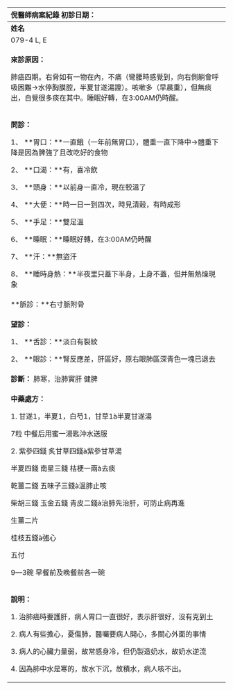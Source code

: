 ﻿|**倪醫師病案紀錄**     初診日期：|
| :- |
|**姓名**|**性別：**|**年齡及體型**|**來診日期：**|
|079-4 L, E|Female|66歲    中等|2008/04/23|
|<p>**來診原因：**</p><p>肺癌四期。右脅如有一物在內，不痛（彎腰時感覺到，向右側躺會呼吸困難->水停胸膜腔，半夏甘遂湯證）。咳嗽多（早晨重），但無痰出，自覺很多痰在其中。睡眠好轉，在3:00AM仍時醒。</p>|
|<p>**問診：**</p><p>1、 **胃口：**一直餓（一年前無胃口），體重一直下降中->體重下降是因為脾強了且改吃好的食物</p><p>2、 **口渴：**有，喜冷飲</p><p>3、 **頭身：**以前身一直冷，現在較溫了</p><p>4、 **大便：**時一日一到四次，時見清榖，有時成形</p><p>5、 **手足：**雙足溫</p><p>6、 **睡眠：**睡眠好轉，在3:00AM仍時醒</p><p>7、 **汗：**無盜汗</p><p>8、 **睡時身熱：**半夜里只蓋下半身，上身不蓋，但并無熱燥現象</p>|
|**脈診：**右寸脈附骨|
|<p>**望診：**</p><p>1、 **舌診：**淡白有裂紋</p><p>2、 **眼診：**腎反應差，肝區好，原右眼肺區深青色一塊已退去</p>|
|**診斷：** 肺寒，治肺實肝  健脾|
|<p>**中藥處方：** </p><p>1. 甘遂1，半夏1，白芍1，甘草1à半夏甘遂湯</p><p>7粒         中餐后用蜜一湯匙沖水送服</p><p>2. 紫參四錢 炙甘草四錢à紫參甘草湯</p><p>半夏四錢 南星三錢 桔梗一兩à去痰</p><p>乾薑二錢 五味子三錢à溫肺止咳</p><p>柴胡三錢 玉金五錢 青皮二錢à治肺先治肝，可防止病再進</p><p>生薑二片</p><p>桂枝五錢à強心</p><p>五付</p><p>9—3碗 早餐前及晚餐前各一碗</p><p></p>|
|<p>**說明：**</p><p>1. 治肺癌時要護肝，病人胃口一直很好，表示肝很好，沒有克到土</p><p>2. 病人有些擔心，憂傷肺，醫囑要病人開心，多關心外面的事情</p><p>3. 病人的心臟力量弱，故常感身冷，但仍製造奶水，故奶水逆流</p><p>4. 因為肺中水是寒的，故水下沉，故積水，病人咳不出。</p><p></p>|

